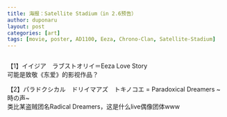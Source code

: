 ```yaml
---
title: 海报：Satellite Stadium（in 2.6预告）
author: duponaru
layout: post
categories: [art]
tags: [movie, poster, AD1100, Eeza, Chrono-Clan, Satellite-Stadium]
---
```


  
<span class="image centered"><img src="{{ '/assets/post_img/2020-06-20/preview.jpg' | relative_url }}" alt="" /></span>   

【1】イイジア　ラブストオリイ＝Eeza Love Story  
可能是致敬《东爱》的影视作品？  
<span class="image centered"><img src="{{ '/assets/post_img/2020-06-20/lovestory.jpg' | relative_url }}" alt="" /></span>   

【2】パラドクシカル　ドリイマアズ　トキノコエ = Paradoxical Dreamers ~時の声~  
类比某盗贼团名Radical Dreamers，这是什么live偶像团体www  
<span class="image centered"><img src="{{ '/assets/post_img/2020-06-20/pd.jpg' | relative_url }}" alt="" /></span>   
